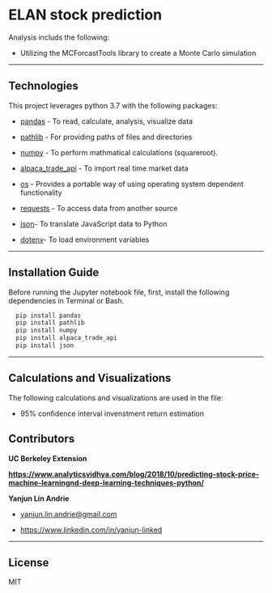# ELAN stock prediction


Analysis includs the following:

* Utilizing the MCForcastTools library to create a Monte Carlo simulation

---

## Technologies
This project leverages python 3.7 with the following packages:

* [pandas](https://pandas.pydata.org/docs/getting_started/overview.html) - To read, calculate, analysis, visualize data

* [pathlib](https://docs.python.org/3/library/pathlib.html) - For providing paths of files and directories

* [numpy](https://numpy.org/doc/stable/user/absolute_beginners.html) - To perform mathmatical calculations (squareroot).

* [alpaca_trade_api](https://github.com/alpacahq/alpaca-trade-api-python) - To import real time market data

* [os](https://docs.python.org/3/library/os.html) - Provides a portable way of using operating system dependent functionality

* [requests](https://www.w3schools.com/python/module_requests.asp) - To access data from another source

* [json](https://pypi.org/project/jsonlib/)- To translate JavaScript data to Python

* [dotenv](https://pypi.org/project/python-dotenv/)- To load environment variables
---

## Installation Guide

Before running the Jupyter notebook file, first, install the following dependencies in Terminal or Bash.

```python
  pip install pandas
  pip install pathlib
  pip install numpy
  pip install alpaca_trade_api
  pip install json
```

---

## Calculations and Visualizations

The following calculations and visualizations are used in the file:

* 95% confidence interval invenstment return estimation

## Contributors

**UC Berkeley Extension**

**https://www.analyticsvidhya.com/blog/2018/10/predicting-stock-price-machine-learningnd-deep-learning-techniques-python/**

**Yanjun Lin Andrie**

* yanjun.lin.andrie@gmail.com

* https://www.linkedin.com/in/yanjun-linked

---

## License

MIT
 

